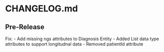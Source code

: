 # CHANGELOG.md

## Pre-Release

Fix:
    - Add missing ngs attributes to Diagnosis Entity
    - Added List data type attributes to support longitudnal data
    - Removed patientId attribute